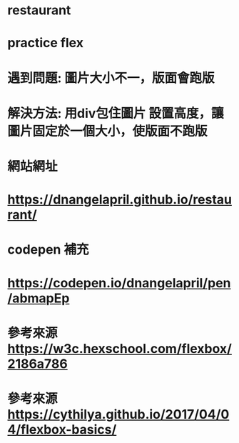 # restaurant

# practice flex
# 遇到問題: 圖片大小不一，版面會跑版
# 解決方法: 用div包住圖片 設置高度，讓圖片固定於一個大小，使版面不跑版

# 網站網址
# https://dnangelapril.github.io/restaurant/


# codepen 補充
# https://codepen.io/dnangelapril/pen/abmapEp

# 參考來源 https://w3c.hexschool.com/flexbox/2186a786
# 參考來源 https://cythilya.github.io/2017/04/04/flexbox-basics/
